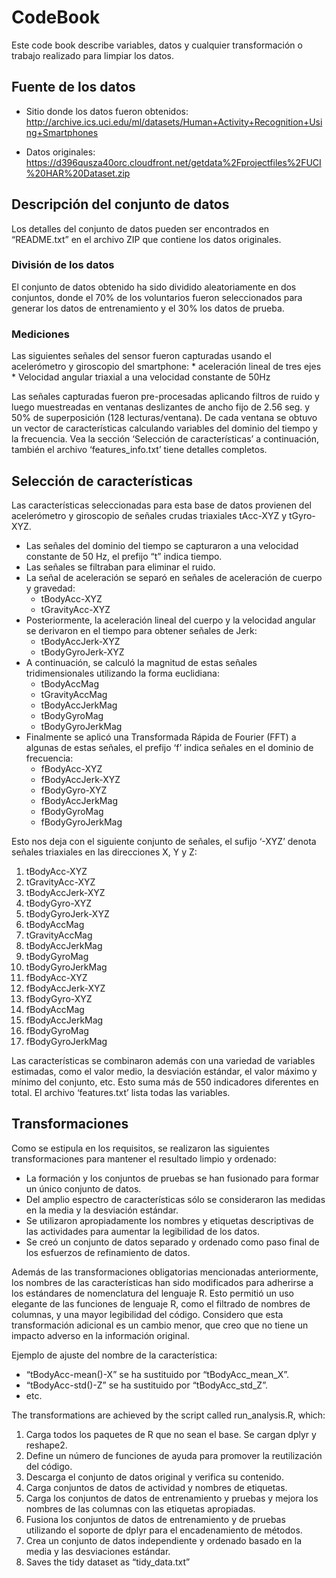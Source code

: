 CodeBook
================

Este code book describe variables, datos y cualquier transformación o
trabajo realizado para limpiar los datos.

## Fuente de los datos

  - Sitio donde los datos fueron obtenidos:
    <http://archive.ics.uci.edu/ml/datasets/Human+Activity+Recognition+Using+Smartphones>

  - Datos originales:
    <https://d396qusza40orc.cloudfront.net/getdata%2Fprojectfiles%2FUCI%20HAR%20Dataset.zip>

## Descripción del conjunto de datos

Los detalles del conjunto de datos pueden ser encontrados en
“README.txt” en el archivo ZIP que contiene los datos originales.

### División de los datos

El conjunto de datos obtenido ha sido dividido aleatoriamente en dos
conjuntos, donde el 70% de los voluntarios fueron seleccionados para
generar los datos de entrenamiento y el 30% los datos de prueba.

### Mediciones

Las siguientes señales del sensor fueron capturadas usando el
acelerómetro y giroscopio del smartphone: \* aceleración lineal de tres
ejes \* Velocidad angular triaxial a una velocidad constante de 50Hz

Las señales capturadas fueron pre-procesadas aplicando filtros de ruido
y luego muestreadas en ventanas deslizantes de ancho fijo de 2.56 seg. y
50% de superposición (128 lecturas/ventana). De cada ventana se obtuvo
un vector de características calculando variables del dominio del tiempo
y la frecuencia. Vea la sección ‘Selección de características’ a
continuación, también el archivo ‘features\_info.txt’ tiene detalles
completos.

## Selección de características

Las características seleccionadas para esta base de datos provienen del
acelerómetro y giroscopio de señales crudas triaxiales tAcc-XYZ y
tGyro-XYZ.

  - Las señales del dominio del tiempo se capturaron a una velocidad
    constante de 50 Hz, el prefijo “t” indica tiempo.
  - Las señales se filtraban para eliminar el ruido.
  - La señal de aceleración se separó en señales de aceleración de
    cuerpo y gravedad:
      - tBodyAcc-XYZ
      - tGravityAcc-XYZ
  - Posteriormente, la aceleración lineal del cuerpo y la velocidad
    angular se derivaron en el tiempo para obtener señales de Jerk:
      - tBodyAccJerk-XYZ
      - tBodyGyroJerk-XYZ
  - A continuación, se calculó la magnitud de estas señales
    tridimensionales utilizando la forma euclidiana:
      - tBodyAccMag
      - tGravityAccMag
      - tBodyAccJerkMag
      - tBodyGyroMag
      - tBodyGyroJerkMag
  - Finalmente se aplicó una Transformada Rápida de Fourier (FFT) a
    algunas de estas señales, el prefijo ‘f’ indica señales en el
    dominio de frecuencia:
      - fBodyAcc-XYZ
      - fBodyAccJerk-XYZ
      - fBodyGyro-XYZ
      - fBodyAccJerkMag
      - fBodyGyroMag
      - fBodyGyroJerkMag

Esto nos deja con el siguiente conjunto de señales, el sufijo ‘-XYZ’
denota señales triaxiales en las direcciones X, Y y Z:

1.  tBodyAcc-XYZ
2.  tGravityAcc-XYZ
3.  tBodyAccJerk-XYZ
4.  tBodyGyro-XYZ
5.  tBodyGyroJerk-XYZ
6.  tBodyAccMag
7.  tGravityAccMag
8.  tBodyAccJerkMag
9.  tBodyGyroMag
10. tBodyGyroJerkMag
11. fBodyAcc-XYZ
12. fBodyAccJerk-XYZ
13. fBodyGyro-XYZ
14. fBodyAccMag
15. fBodyAccJerkMag
16. fBodyGyroMag
17. fBodyGyroJerkMag

Las características se combinaron además con una variedad de variables
estimadas, como el valor medio, la desviación estándar, el valor máximo
y mínimo del conjunto, etc. Esto suma más de 550 indicadores diferentes
en total. El archivo ‘features.txt’ lista todas las variables.

## Transformaciones

Como se estipula en los requisitos, se realizaron las siguientes
transformaciones para mantener el resultado limpio y ordenado:

  - La formación y los conjuntos de pruebas se han fusionado para formar
    un único conjunto de datos.
  - Del amplio espectro de características sólo se consideraron las
    medidas en la media y la desviación estándar.
  - Se utilizaron apropiadamente los nombres y etiquetas descriptivas de
    las actividades para aumentar la legibilidad de los datos.
  - Se creó un conjunto de datos separado y ordenado como paso final de
    los esfuerzos de refinamiento de datos.

Además de las transformaciones obligatorias mencionadas anteriormente,
los nombres de las características han sido modificados para adherirse a
los estándares de nomenclatura del lenguaje R. Esto permitió un uso
elegante de las funciones de lenguaje R, como el filtrado de nombres de
columnas, y una mayor legibilidad del código. Considero que esta
transformación adicional es un cambio menor, que creo que no tiene un
impacto adverso en la información original.

Ejemplo de ajuste del nombre de la característica:

  - “tBodyAcc-mean()-X” se ha sustituido por “tBodyAcc\_mean\_X”.
  - “tBodyAcc-std()-Z” se ha sustituido por “tBodyAcc\_std\_Z”.
  - etc.

The transformations are achieved by the script called run\_analysis.R,
which:

1.  Carga todos los paquetes de R que no sean el base. Se cargan dplyr y
    reshape2.
2.  Define un número de funciones de ayuda para promover la
    reutilización del código.
3.  Descarga el conjunto de datos original y verifica su contenido.
4.  Carga conjuntos de datos de actividad y nombres de etiquetas.
5.  Carga los conjuntos de datos de entrenamiento y pruebas y mejora los
    nombres de las columnas con las etiquetas apropiadas.
6.  Fusiona los conjuntos de datos de entrenamiento y de pruebas
    utilizando el soporte de dplyr para el encadenamiento de métodos.
7.  Crea un conjunto de datos independiente y ordenado basado en la
    media y las desviaciones estándar.
8.  Saves the tidy dataset as “tidy\_data.txt”
